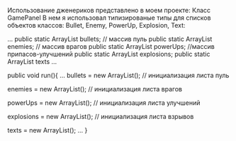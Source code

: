 Использование дженериков представлено в моем проекте:
Класс GamePanel
В нем я использовал типизированые типы для списков объектов классов: Bullet, Enemy, PowerUp, Explosion, Text:

...
public static ArrayList<Bullet> bullets; // массив пуль
public static ArrayList<Enemy> enemies; // массив врагов
public static ArrayList<PowerUp> powerUps; //массив припасов-улучшений
public static ArrayList<Explosion> explosions;
public static ArrayList<Text> texts
...

public void run(){
...
bullets = new ArrayList<Bullet>(); // инициализация листа пуль

enemies = new ArrayList<Enemy>(); // инициализация листа врагов

powerUps = new ArrayList<PowerUp>(); // инициализация листа улучшений

explosions = new ArrayList<Explosion>(); // инициализация листа взрывов

texts = new ArrayList<Text>();
...
}